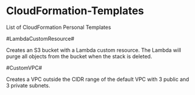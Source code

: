 # CloudFormation-Templates

List of CloudFormation Personal Templates

#LambdaCustomResource#

Creates an S3 bucket with a Lambda custom resource. The Lambda will purge all objects from the bucket when the stack is deleted.


#CustomVPC#

Creates a VPC outside the CIDR range of the default VPC with 3 public and 3 private subnets.
